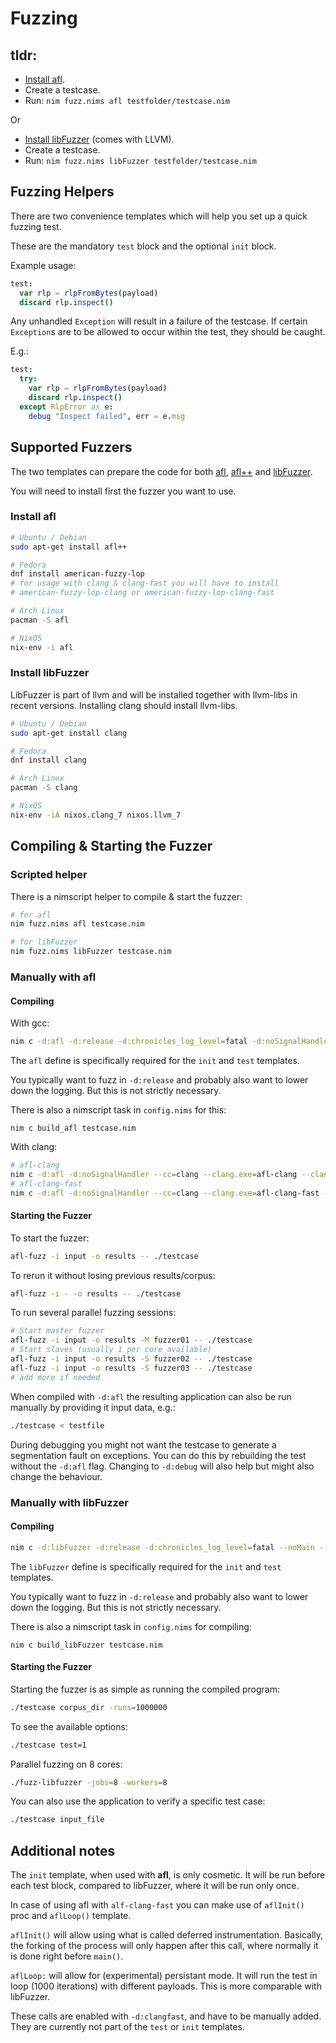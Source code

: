 # Fuzzing
## tldr:
* [Install afl](#Install-afl).
* Create a testcase.
* Run: `nim fuzz.nims afl testfolder/testcase.nim`

Or

* [Install libFuzzer](#Install-libFuzzer) (comes with LLVM).
* Create a testcase.
* Run: `nim fuzz.nims libFuzzer testfolder/testcase.nim`

## Fuzzing Helpers
There are two convenience templates which will help you set up a quick fuzzing
test.

These are the mandatory `test` block and the optional `init` block.

Example usage:
```nim
test:
  var rlp = rlpFromBytes(payload)
  discard rlp.inspect()
```

Any unhandled `Exception` will result in a failure of the testcase. If certain
`Exception`s are to be allowed to occur within the test, they should be caught.

E.g.:
```nim
test:
  try:
    var rlp = rlpFromBytes(payload)
    discard rlp.inspect()
  except RlpError as e:
    debug "Inspect failed", err = e.msg
```

## Supported Fuzzers
The two templates can prepare the code for both
[afl](http://lcamtuf.coredump.cx/afl/),
[afl++](https://github.com/AFLplusplus/AFLplusplus) and
[libFuzzer](http://llvm.org/docs/LibFuzzer.html).

You will need to install first the fuzzer you want to use.

### Install afl

```sh
# Ubuntu / Debian
sudo apt-get install afl++

# Fedora
dnf install american-fuzzy-lop
# for usage with clang & clang-fast you will have to install
# american-fuzzy-lop-clang or american-fuzzy-lop-clang-fast

# Arch Linux
pacman -S afl

# NixOS
nix-env -i afl

```

### Install libFuzzer

LibFuzzer is part of llvm and will be installed together with llvm-libs in
recent versions. Installing clang should install llvm-libs.
```sh
# Ubuntu / Debian
sudo apt-get install clang

# Fedora
dnf install clang

# Arch Linux
pacman -S clang

# NixOS
nix-env -iA nixos.clang_7 nixos.llvm_7
```

## Compiling & Starting the Fuzzer
### Scripted helper
There is a nimscript helper to compile & start the fuzzer:
```sh
# for afl
nim fuzz.nims afl testcase.nim

# for libFuzzer
nim fuzz.nims libFuzzer testcase.nim
```
### Manually with afl
#### Compiling
With gcc:
```sh
nim c -d:afl -d:release -d:chronicles_log_level=fatal -d:noSignalHandler --cc=gcc --gcc.exe=afl-gcc --gcc.linkerexe=afl-gcc testcase.nim
```
The `afl` define is specifically required for the `init` and `test`
templates.

You typically want to fuzz in `-d:release` and probably also want to lower down
the logging. But this is not strictly necessary.

There is also a nimscript task in `config.nims` for this:
```
nim c build_afl testcase.nim
```

With clang:
```sh
# afl-clang
nim c -d:afl -d:noSignalHandler --cc=clang --clang.exe=afl-clang --clang.linkerexe=afl-clang ftestcase.nim
# afl-clang-fast
nim c -d:afl -d:noSignalHandler --cc=clang --clang.exe=afl-clang-fast --clang.linkerexe=afl-clang-fast testcase.nim
```

#### Starting the Fuzzer

To start the fuzzer:
```sh
afl-fuzz -i input -o results -- ./testcase
```

To rerun it without losing previous results/corpus:
```sh
afl-fuzz -i - -o results -- ./testcase
```

To run several parallel fuzzing sessions:
```sh
# Start master fuzzer
afl-fuzz -i input -o results -M fuzzer01 -- ./testcase
# Start slaves (usually 1 per core available)
afl-fuzz -i input -o results -S fuzzer02 -- ./testcase
afl-fuzz -i input -o results -S fuzzer03 -- ./testcase
# add more if needed
```

When compiled with `-d:afl` the resulting application can also be run
manually by providing it input data, e.g.:
```sh
./testcase < testfile
```

During debugging you might not want the testcase to generate a segmentation
fault on exceptions. You can do this by rebuilding the test without the `-d:afl`
flag. Changing to `-d:debug` will also help but might also change the
behaviour.

### Manually with libFuzzer
#### Compiling
```sh
nim c -d:libFuzzer -d:release -d:chronicles_log_level=fatal --noMain --cc=clang --passC="-fsanitize=fuzzer" --passL="-fsanitize=fuzzer" testcase.nim
```

The `libFuzzer` define is specifically required for the `init` and `test`
templates.

You typically want to fuzz in `-d:release` and probably also want to lower down
the logging. But this is not strictly necessary.

There is also a nimscript task in `config.nims` for compiling:
```
nim c build_libFuzzer testcase.nim
```

#### Starting the Fuzzer
Starting the fuzzer is as simple as running the compiled program:
```sh
./testcase corpus_dir -runs=1000000
```

To see the available options:
```sh
./testcase test=1
```

Parallel fuzzing on 8 cores:
```sh
./fuzz-libfuzzer -jobs=8 -workers=8
```

You can also use the application to verify a specific test case:
```sh
./testcase input_file
```

## Additional notes
The `init` template, when used with **afl**, is only cosmetic. It will be
run before each test block, compared to libFuzzer, where it will be run only
once.

In case of using afl with `alf-clang-fast` you can make use of `aflInit()` proc
and `aflLoop()` template.

`aflInit()` will allow using what is called deferred instrumentation. Basically,
the forking of the process will only happen after this call, where normally it
is done right before `main()`.

`aflLoop:` will allow for (experimental) persistant mode. It will run the test
in loop (1000 iterations) with different payloads. This is more comparable with
libFuzzer.

These calls are enabled with `-d:clangfast`, and have to be manually added.
They are currently not part of the `test` or `init` templates.
